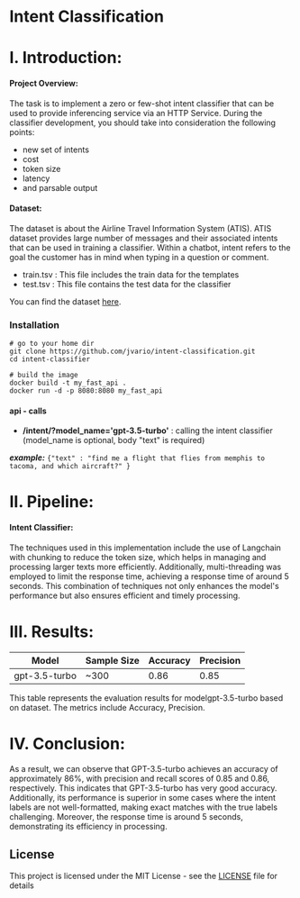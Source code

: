 # Intent Classification

# I.  Introduction:

#### Project Overview:
The task is to implement a zero or few-shot intent classifier that can be used to provide inferencing service via an HTTP Service. During the classifier development, you should take into consideration the following points: 

  - new set of intents 
  - cost 
  - token size
  - latency
  - and parsable output

#### Dataset:
The dataset is about the Airline Travel Information System (ATIS). ATIS dataset provides large number of messages and their associated intents that can be used in training a classifier. Within a chatbot, intent refers to the goal the customer has in mind when typing in a question or comment. 
- train.tsv : This file includes the train data for the templates
- test.tsv : This file contains the test data for the classifier

You can find the dataset [here](https://www.kaggle.com/datasets/hassanamin/atis-airlinetravelinformationsystem/data).


### Installation


    # go to your home dir
    git clone https://github.com/jvario/intent-classification.git
    cd intent-classifier

    # build the image
    docker build -t my_fast_api .
    docker run -d -p 8080:8080 my_fast_api

  #### api - calls
 - **/intent/?model_name='gpt-3.5-turbo'** :  calling the intent classifier (model_name is optional, body "text" is required)
    
  ***example:*** ```{"text" : "find me a flight that flies from memphis to tacoma, and which aircraft?" }```



# II.  Pipeline:

#### Intent Classifier:
The techniques used in this implementation include the use of Langchain with chunking to reduce the token size, which helps in managing and processing larger texts more efficiently. Additionally, multi-threading was employed to limit the response time, achieving a response time of around 5 seconds. This combination of techniques not only enhances the model's performance but also ensures efficient and timely processing.

# III.  Results:

| Model         | Sample Size | Accuracy | Precision |
|---------------|-------------|----------|-----------|
| gpt-3.5-turbo | ~300        | 0.86     | 0.85      |


This table represents the evaluation results for modelgpt-3.5-turbo based on dataset. The metrics include Accuracy, Precision.

# IV. Conclusion:
As a result, we can observe that GPT-3.5-turbo achieves an accuracy of approximately 86%, with precision and recall scores of 0.85 and 0.86, respectively. This indicates that GPT-3.5-turbo has very good accuracy. Additionally, its performance is superior in some cases where the intent labels are not well-formatted, making exact matches with the true labels challenging. Moreover, the response time is around 5 seconds, demonstrating its efficiency in processing.

## License
This project is licensed under the MIT License - see the [LICENSE](LICENSE) file for details
